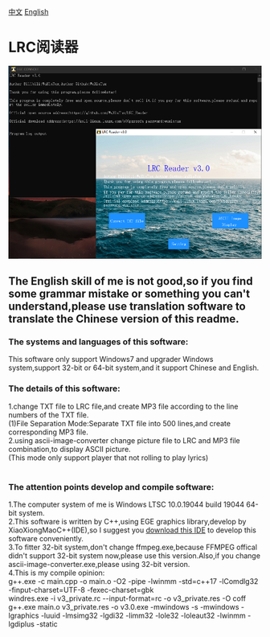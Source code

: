 [中文](https://github.com/WuXiaTux/LRC_Reader/blob/main/README.md) [English](https://github.com/WuXiaTux/LRC_Reader/blob/main/README_ENGLISH.md)
# LRC阅读器<br>
![en](en.png)<br>
## The English skill of me is not good,so if you find some grammar mistake or something you can't understand,please use translation software to translate the Chinese version of this readme.<br>
### The systems and languages of this software:<br>
This software only support Windows7 and upgrader Windows system,support 32-bit or 64-bit system,and it support Chinese and English.<br>
### The details of this software:<br>
1.change TXT file to LRC file,and create MP3 file according to the line numbers of the TXT file.<br>
(1)File Separation Mode:Separate TXT file into 500 lines,and create corresponding MP3 file.<br>
2.using ascii-image-converter change picture file to LRC and MP3 file combination,to display ASCII picture.<br>
(This mode only support player that not rolling to play lyrics)<br><br>
### The attention points develop and compile software:<br>
1.The computer system of me is Windows LTSC 10.0.19044 build 19044 64-bit system.<br>
2.This software is written by C++,using EGE graphics library,develop by XiaoXiongMaoC++(IDE),so I suggest you [download this IDE](http://royqh.net/redpandacpp/download/) to develop this software conveniently.<br>
3.To fitter 32-bit system,don't change ffmpeg.exe,because FFMPEG offical didn't support 32-bit system now,please use this version.Also,if you change ascii-image-converter.exe,please using 32-bit version.<br>
4.This is my compile opinion:<br>
g++.exe -c main.cpp -o main.o   -O2 -pipe -lwinmm -std=c++17 -lComdlg32  -finput-charset=UTF-8 -fexec-charset=gbk <br>
windres.exe -i v3_private.rc --input-format=rc -o v3_private.res -O coff <br>
g++.exe main.o v3_private.res -o v3.0.exe -mwindows -s -mwindows -lgraphics -luuid -lmsimg32 -lgdi32 -limm32 -lole32 -loleaut32 -lwinmm -lgdiplus -static